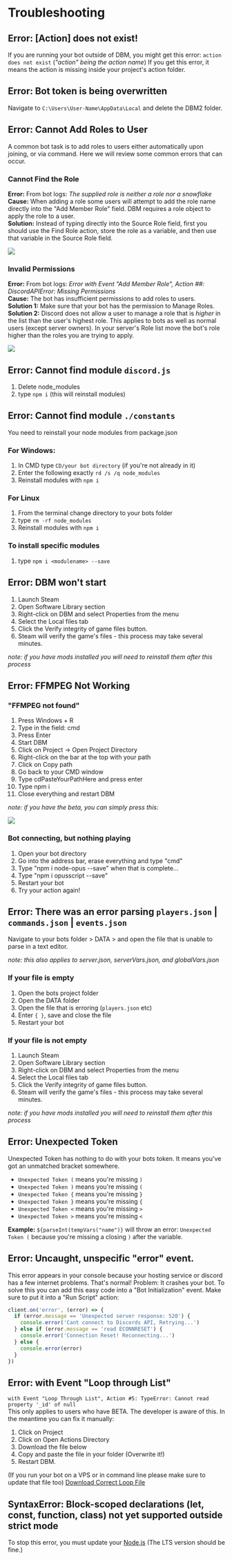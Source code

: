 # Troubleshooting
## Error: [Action] does not exist!
If you are running your bot outside of DBM, you might get this error: `action does not exist` (_"action" being the action name_)
If you get this error, it means the action is missing inside your project's action folder.

## Error: Bot token is being overwritten
Navigate to `C:\Users\User-Name\AppData\Local` and delete the DBM2 folder.

## Error: Cannot Add Roles to User
A common bot task is to add roles to users either automatically upon joining, or via command. Here we will review some common errors that can occur.

### Cannot Find the Role
**Error:** From bot logs: _The supplied role is neither a role nor a snowflake_<br/>
**Cause:** When adding a role some users will attempt to add the role name directly into the "Add Member Role" field. DBM requires a role object to apply the role to a user.<br/>
**Solution:** Instead of typing directly into the Source Role field, first you should use the Find Role action, store the role as a variable, and then use that variable in the Source Role field.<br/>

![](https://raw.githubusercontent.com/Silversunset01/dbm/master/screenshots/roleexamplenew.jpg)

### Invalid Permissions
**Error:** From bot logs: _Error with Event "Add Member Role", Action ##: DiscordAPIError: Missing Permissions_<br/>
**Cause:** The bot has insufficient permissions to add roles to users.<br/>
**Solution 1:** Make sure that your bot has the permission to Manage Roles.<br/>
**Solution 2:** Discord does not allow a user to manage a role that is *higher* in the list than the user's highest role. This applies to bots as well as normal users (except server owners). In your server's Role list move the bot's role higher than the roles you are trying to apply.

![](https://raw.githubusercontent.com/Silversunset01/dbm/master/screenshots/rolelist1.jpg)

## Error: Cannot find module `discord.js`
1. Delete node_modules
2. type `npm i` (this will reinstall modules)

## Error: Cannot find module `./constants`
You need to reinstall your node modules from package.json
### For Windows:
1. In CMD type `CD/your bot directory` (if you're not already in it)
2. Enter the following exactly `rd /s /q node_modules`
3. Reinstall modules with `npm i`

### For Linux
1. From the terminal change directory to your bots folder
2. type `rm -rf node_modules`
3. Reinstall modules with `npm i`

### To install specific modules
1. type `npm i <modulename> --save`

## Error: DBM won't start
1. Launch Steam
2. Open Software Library section
3. Right-click on DBM and select Properties from the menu
4. Select the Local files tab
5. Click the Verify integrity of game files button.
6. Steam will verify the game's files - this process may take several minutes.

_note: if you have mods installed you will need to reinstall them after this process_

## Error: FFMPEG Not Working
### "FFMPEG not found"
1. Press Windows + R
2. Type in the field: cmd
3. Press Enter
4. Start DBM
5. Click on Project -> Open Project Directory
6. Right-click on the bar at the top with your path
7. Click on Copy path
8. Go back to your CMD window
9. Type cdPasteYourPathHere and press enter
10. Type npm i
11. Close everything and restart DBM

_note: if you have the beta, you can simply press this:_

![](https://i.need.dbm-support.site/fsot.png)

### Bot connecting, but nothing playing
1. Open your bot directory
2. Go into the address bar, erase everything and type "cmd"
3. Type "npm i node-opus --save" when that is complete...
4. Type "npm i opusscript --save"
5. Restart your bot
6. Try your action again!

## Error: There was an error parsing `players.json` |  `commands.json` | `events.json`
Navigate to your bots folder > DATA > and open the file that is unable to parse in a text editor.

_note: this also applies to server.json, serverVars.json, and globalVars.json_

### If your file is empty

1. Open the bots project folder
2. Open the DATA folder
3. Open the file that is erroring (`players.json` etc)
4. Enter `{ }`, save and close the file
5. Restart your bot

### If your file is not empty
1. Launch Steam
2. Open Software Library section
3. Right-click on DBM and select Properties from the menu
4. Select the Local files tab
5. Click the Verify integrity of game files button.
6. Steam will verify the game's files - this process may take several minutes.

_note: if you have mods installed you will need to reinstall them after this process_

## Error: Unexpected Token
Unexpected Token has nothing to do with your bots token. It means you've got an unmatched bracket somewhere.

*  `Unexpected Token (` means you're missing `)`
*  `Unexpected Token )` means you're missing `(`
*  `Unexpected Token {` means you're missing `}`
*  `Unexpected Token }` means you're missing `{`
*  `Unexpected Token <` means you're missing `>`
*  `Unexpected Token >` means you're missing `<`

**Example:**
`${parseInt(tempVars("name")}` will throw an error: `Unexpected Token (` because you're missing a closing `)` after the variable.

## Error: Uncaught, unspecific "error" event.
This error appears in your console because your hosting service or discord has a few internet problems. That's normal! Problem: It crashes your bot.
To solve this you can add this easy code into a "Bot Initialization" event. Make sure to put it into a "Run Script" action:
```js
client.on('error', (error) => {
  if (error.message == 'Unexpected server response: 520') {
    console.error('Cant connect to Discords API, Retrying...')
  } else if (error.message == 'read ECONNRESET') {
    console.error('Connection Reset! Reconnecting...')
  } else {
    console.error(error)
  }
})
```

## Error: with Event "Loop through List"
`with Event "Loop Through List", Action #5: TypeError: Cannot read property '_id' of null`  
This only applies to users who have BETA. The developer is aware of this. In the meantime you can fix it manually:

1. Click on Project
2. Click on Open Actions Directory
3. Download the file below
4. Copy and paste the file in your folder (Overwrite it!)
5. Restart DBM.

(If you run your bot on a VPS or in command line please make sure to update that file too)
[Download Correct Loop File](https://cdn.discordapp.com/attachments/345696100151459854/486570638018871306/loop_through_list.js)

## SyntaxError: Block-scoped declarations (let, const, function, class) not yet supported outside strict mode
To stop this error, you must update your [Node.js](https://nodejs.org/en/download/) (The LTS version should be fine.)
